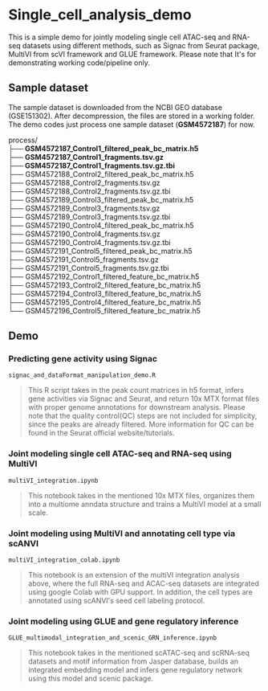 # Single_cell_analysis_demo
This is a simple demo for jointly modeling single cell ATAC-seq and RNA-seq datasets using different methods, such as Signac from Seurat package, MultiVI from scVI framework and GLUE framework. Please note that It's for demonstrating working code/pipeline only.

## Sample dataset
The sample dataset is downloaded from the NCBI GEO database (GSE151302). After decompression, the files are stored in a working folder. The demo codes just process one sample dataset (**GSM4572187**) for now.

process/  
**├── GSM4572187_Control1_filtered_peak_bc_matrix.h5  
├── GSM4572187_Control1_fragments.tsv.gz  
├── GSM4572187_Control1_fragments.tsv.gz.tbi**  
├── GSM4572188_Control2_filtered_peak_bc_matrix.h5  
├── GSM4572188_Control2_fragments.tsv.gz  
├── GSM4572188_Control2_fragments.tsv.gz.tbi  
├── GSM4572189_Control3_filtered_peak_bc_matrix.h5  
├── GSM4572189_Control3_fragments.tsv.gz  
├── GSM4572189_Control3_fragments.tsv.gz.tbi  
├── GSM4572190_Control4_filtered_peak_bc_matrix.h5  
├── GSM4572190_Control4_fragments.tsv.gz  
├── GSM4572190_Control4_fragments.tsv.gz.tbi  
├── GSM4572191_Control5_filtered_peak_bc_matrix.h5  
├── GSM4572191_Control5_fragments.tsv.gz  
├── GSM4572191_Control5_fragments.tsv.gz.tbi  
├── GSM4572192_Control1_filtered_feature_bc_matrix.h5  
├── GSM4572193_Control2_filtered_feature_bc_matrix.h5  
├── GSM4572194_Control3_filtered_feature_bc_matrix.h5  
├── GSM4572195_Control4_filtered_feature_bc_matrix.h5  
└── GSM4572196_Control5_filtered_feature_bc_matrix.h5  


## Demo

### Predicting gene activity using Signac  
``signac_and_dataFormat_manipulation_demo.R``

>This R script takes in the peak count matrices in h5 format, infers gene activities via Signac and Seurat, and return 10x MTX format files with proper genome annotations for downstream analysis. Please note that the quality control(QC) steps are not included for simplicity, since the peaks are already filtered. More information for QC can be found in the Seurat official website/tutorials.
### Joint modeling single cell ATAC-seq and RNA-seq using MultiVI
``multiVI_integration.ipynb``
>This notebook takes in the mentioned 10x MTX files, organizes them into a multiome anndata structure and trains a MultiVI model at a small scale.

### Joint modeling using MultiVI and annotating cell type via scANVI
``multiVI_integration_colab.ipynb``
>This notebook is an extension of the multiVI integration analysis above, where the full RNA-seq and ACAC-seq datasets are integrated using google Colab with GPU support. In addition, the cell types are annotated using scANVI's seed cell labeling protocol.

### Joint modeling using GLUE and gene regulatory inference
``GLUE_multimodal_integration_and_scenic_GRN_inference.ipynb``
>This notebook takes in the mentioned scATAC-seq and scRNA-seq datasets and motif information from Jasper database, builds an integrated embedding model and infers gene regulatory network using this model and scenic package.
